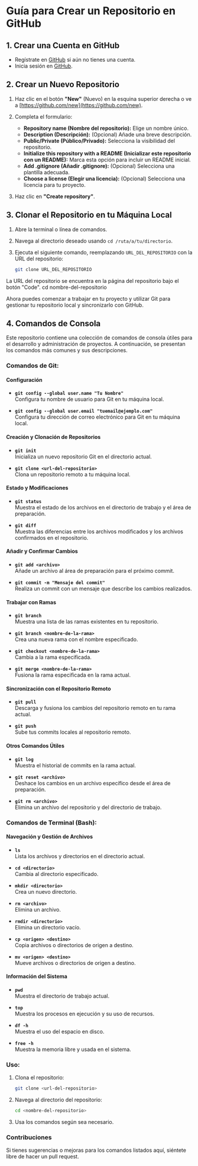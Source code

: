 # Guía para Crear un Repositorio en GitHub

## 1. Crear una Cuenta en GitHub

- Regístrate en [GitHub](https://github.com/join) si aún no tienes una cuenta.
- Inicia sesión en [GitHub](https://github.com/).

## 2. Crear un Nuevo Repositorio

1. Haz clic en el botón **"New"** (Nuevo) en la esquina superior derecha o ve a [https://github.com/new](https://github.com/new).

2. Completa el formulario:
   - **Repository name (Nombre del repositorio):** Elige un nombre único.
   - **Description (Descripción):** (Opcional) Añade una breve descripción.
   - **Public/Private (Público/Privado):** Selecciona la visibilidad del repositorio.
   - **Initialize this repository with a README (Inicializar este repositorio con un README):** Marca esta opción para incluir un README inicial.
   - **Add .gitignore (Añadir .gitignore):** (Opcional) Selecciona una plantilla adecuada.
   - **Choose a license (Elegir una licencia):** (Opcional) Selecciona una licencia para tu proyecto.

3. Haz clic en **"Create repository"**.

## 3. Clonar el Repositorio en tu Máquina Local

1. Abre la terminal o línea de comandos.
2. Navega al directorio deseado usando `cd /ruta/a/tu/directorio`.
3. Ejecuta el siguiente comando, reemplazando `URL_DEL_REPOSITORIO` con la URL del repositorio:

   ```bash
   git clone URL_DEL_REPOSITORIO
La URL del repositorio se encuentra en la página del repositorio bajo el botón "Code".
cd nombre-del-repositorio

Ahora puedes comenzar a trabajar en tu proyecto y utilizar Git para gestionar tu repositorio local y sincronizarlo con GitHub.




## 4. Comandos de Consola

Este repositorio contiene una colección de comandos de consola útiles para el desarrollo y administración de proyectos. A continuación, se presentan los comandos más comunes y sus descripciones.

### Comandos de Git:

#### Configuración
- **`git config --global user.name "Tu Nombre"`**  
  Configura tu nombre de usuario para Git en tu máquina local.

- **`git config --global user.email "tuemail@ejemplo.com"`**  
  Configura tu dirección de correo electrónico para Git en tu máquina local.

#### Creación y Clonación de Repositorios
- **`git init`**  
  Inicializa un nuevo repositorio Git en el directorio actual.

- **`git clone <url-del-repositorio>`**  
  Clona un repositorio remoto a tu máquina local.

#### Estado y Modificaciones
- **`git status`**  
  Muestra el estado de los archivos en el directorio de trabajo y el área de preparación.

- **`git diff`**  
  Muestra las diferencias entre los archivos modificados y los archivos confirmados en el repositorio.

#### Añadir y Confirmar Cambios
- **`git add <archivo>`**  
  Añade un archivo al área de preparación para el próximo commit.

- **`git commit -m "Mensaje del commit"`**  
  Realiza un commit con un mensaje que describe los cambios realizados.

#### Trabajar con Ramas
- **`git branch`**  
  Muestra una lista de las ramas existentes en tu repositorio.

- **`git branch <nombre-de-la-rama>`**  
  Crea una nueva rama con el nombre especificado.

- **`git checkout <nombre-de-la-rama>`**  
  Cambia a la rama especificada.

- **`git merge <nombre-de-la-rama>`**  
  Fusiona la rama especificada en la rama actual.

#### Sincronización con el Repositorio Remoto
- **`git pull`**  
  Descarga y fusiona los cambios del repositorio remoto en tu rama actual.

- **`git push`**  
  Sube tus commits locales al repositorio remoto.

#### Otros Comandos Útiles
- **`git log`**  
  Muestra el historial de commits en la rama actual.

- **`git reset <archivo>`**  
  Deshace los cambios en un archivo específico desde el área de preparación.

- **`git rm <archivo>`**  
  Elimina un archivo del repositorio y del directorio de trabajo.

### Comandos de Terminal (Bash):

#### Navegación y Gestión de Archivos
- **`ls`**  
  Lista los archivos y directorios en el directorio actual.

- **`cd <directorio>`**  
  Cambia al directorio especificado.

- **`mkdir <directorio>`**  
  Crea un nuevo directorio.

- **`rm <archivo>`**  
  Elimina un archivo.

- **`rmdir <directorio>`**  
  Elimina un directorio vacío.

- **`cp <origen> <destino>`**  
  Copia archivos o directorios de origen a destino.

- **`mv <origen> <destino>`**  
  Mueve archivos o directorios de origen a destino.

#### Información del Sistema
- **`pwd`**  
  Muestra el directorio de trabajo actual.

- **`top`**  
  Muestra los procesos en ejecución y su uso de recursos.

- **`df -h`**  
  Muestra el uso del espacio en disco.

- **`free -h`**  
  Muestra la memoria libre y usada en el sistema.

### Uso:

1. Clona el repositorio:
    ```bash
    git clone <url-del-repositorio>
    ```

2. Navega al directorio del repositorio:
    ```bash
    cd <nombre-del-repositorio>
    ```

3. Usa los comandos según sea necesario.

### Contribuciones

Si tienes sugerencias o mejoras para los comandos listados aquí, siéntete libre de hacer un pull request.
























